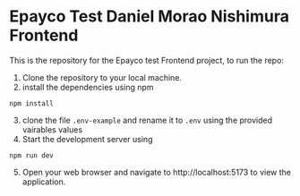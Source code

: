 # Epayco Test Daniel Morao Nishimura Frontend

This is the repository for the Epayco test Frontend project, to run the repo:

1. Clone the repository to your local machine.
2. install the dependencies using npm

```
npm install
```

3. clone the file `.env-example` and rename it to `.env` using the provided vairables values
4. Start the development server using

```
npm run dev
```

5. Open your web browser and navigate to http://localhost:5173 to view the application.
